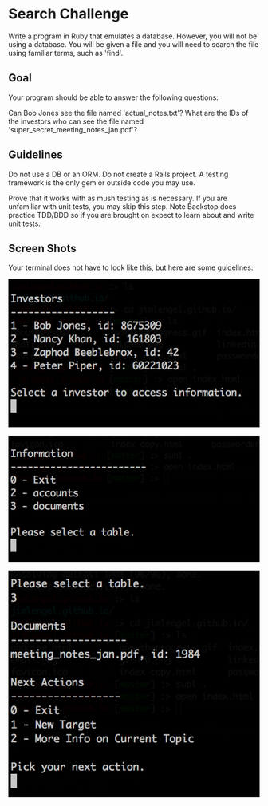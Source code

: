 # Search Challenge

Write a program in Ruby that emulates a database. However, you will not be using a database. You will be given a file and you will need to search the file using familiar terms, such as 'find'.

## Goal 

Your program should be able to answer the following questions:

Can Bob Jones see the file named 'actual_notes.txt'?
What are the IDs of the investors who can see the file named 'super_secret_meeting_notes_jan.pdf'?


## Guidelines

Do not use a DB or an ORM.
Do not create a Rails project.
A testing framework is the only gem or outside code you may use.


Prove that it works with as mush testing as is necessary. If you are unfamiliar with unit tests, you may skip this step. Note Backstop does practice TDD/BDD so if you are brought on expect to learn about and write unit tests.

## Screen Shots

Your terminal does not have to look like this, but here are some guidelines:

![investors](1.png)

![information](2.png)

![documents](3.png)

